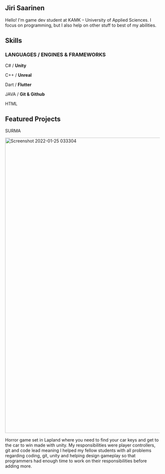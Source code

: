 ## Jiri Saarinen

Hello! I'm game dev student at KAMK – University of Applied Sciences. I focus on programming, but I also help on other stuff to best of my abilities.

## Skills

### LANGUAGES	/ ENGINES & FRAMEWORKS

C# / **Unity**

C++ / **Unreal**

Dart / **Flutter**

JAVA / **Git & Github**

HTML


## Featured Projects

SURMA

<img width="960" alt="Screenshot 2022-01-25 033304" src="https://user-images.githubusercontent.com/18169459/150894115-8e3795de-c93d-4a16-a9c9-01cc4d61c2c3.png" a href= "https://zjiri.itch.io/surma">

Horror game set in Lapland where you need to find your car keys and get to the car to win made with unity. My responsibilities were player controllers, git and code lead meaning I helped my fellow students with all problems regarding coding, git, unity and helping design gameplay so that programmers had enough time to work on their responsibilities before adding more. 
